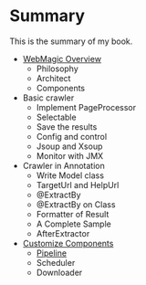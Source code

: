 # Summary

This is the summary of my book.

* [WebMagic Overview](posts/ch1-overview/README.md)
	* Philosophy
	* Architect
	* Components
* Basic crawler
	* Implement PageProcessor
	* Selectable
	* Save the results
	* Config and control
	* Jsoup and Xsoup
	* Monitor with JMX
* Crawler in Annotation
	* Write Model class
	* TargetUrl and HelpUrl
	* @ExtractBy
	* @ExtractBy on Class
	* Formatter of Result
	* A Complete Sample
	* AfterExtractor
* [Customize Components](posts/ch6-custom-componenet/README.md)
	* [Pipeline](posts/ch6-custom-componenet/pipeline.md)
	* Scheduler
	* Downloader
	